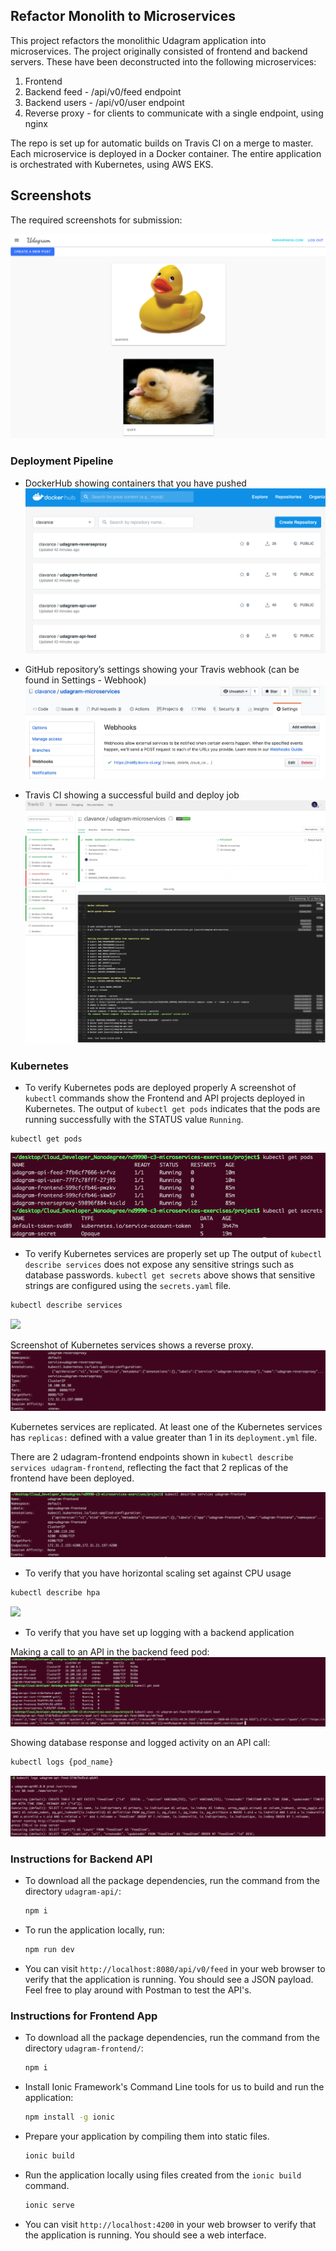 ## Refactor Monolith to Microservices

This project refactors the monolithic Udagram application into microservices. The project originally consisted of frontend and backend servers. These have been deconstructed into the following microservices:

1. Frontend
2. Backend feed - /api/v0/feed endpoint
3. Backend users - /api/v0/user endpoint
4. Reverse proxy - for clients to communicate with a single endpoint, using nginx

The repo is set up for automatic builds on Travis CI on a merge to master. Each microservice is deployed in a Docker container. The entire application is orchestrated with Kubernetes, using AWS EKS.

## Screenshots

The required screenshots for submission:

![](https://raw.githubusercontent.com/clavance/udagram-microservices/master/screenshots/udagram%20app.png)

### Deployment Pipeline
* DockerHub showing containers that you have pushed
![](https://github.com/clavance/udagram-microservices/blob/master/screenshots/dockerhub%20repo.png)

* GitHub repository’s settings showing your Travis webhook (can be found in Settings - Webhook)
![](https://raw.githubusercontent.com/clavance/udagram-microservices/master/screenshots/travisCI%20webhook.png)

* Travis CI showing a successful build and deploy job
![](https://raw.githubusercontent.com/clavance/udagram-microservices/master/screenshots/travisCI%20build.png)

### Kubernetes
* To verify Kubernetes pods are deployed properly
A screenshot of `kubectl` commands show the Frontend and API projects deployed in Kubernetes.
The output of `kubectl get pods` indicates that the pods are running successfully with the STATUS value `Running`.

```bash
kubectl get pods
```
![](https://raw.githubusercontent.com/clavance/udagram-microservices/master/screenshots/kubectl%20get%20pods%20(and%20kubectl%20get%20secrets).png)

* To verify Kubernetes services are properly set up
The output of `kubectl describe services` does not expose any sensitive strings such as database passwords.
`kubectl get secrets` above shows that sensitive strings are configured using the `secrets.yaml` file.

```bash
kubectl describe services
```
![](https://raw.githubusercontent.com/clavance/udagram-microservices/blob/master/screenshots/kubectl%20describe%20services.png)

Screenshot of Kubernetes services shows a reverse proxy.
![](https://raw.githubusercontent.com/clavance/udagram-microservices/master/screenshots/kubectl%20describe%20services%20(shows%20reverseproxy).png)

Kubernetes services are replicated. At least one of the Kubernetes services has `replicas:` defined with a value greater than 1 in its `deployment.yml` file.

There are 2 udagram-frontend endpoints shown in `kubectl describe services udagram-frontend`, reflecting the fact that 2 replicas of the frontend have been deployed.

![](https://github.com/clavance/udagram-microservices/blob/master/screenshots/kubectl%20describe%20services%20(shows%202%20frontend%20replicas:endpoints).png)


* To verify that you have horizontal scaling set against CPU usage
```bash
kubectl describe hpa
```
![](https://raw.githubusercontent.com/clavance/udagram-microservices/blob/master/screenshots/kubectl%20get%20hpa.png)

* To verify that you have set up logging with a backend application

Making a call to an API in the backend feed pod:
![](https://raw.githubusercontent.com/clavance/udagram-microservices/master/screenshots/kubectl%20exec%20-it%20API%20call%20in%20backend%20pod.png)

Showing database response and logged activity on an API call:
```bash
kubectl logs {pod_name}
```
![](https://raw.githubusercontent.com/clavance/udagram-microservices/master/screenshots/kubectl%20logs%20shows%20logged%20activity%20on%20API%20call.png)



### Instructions for Backend API
* To download all the package dependencies, run the command from the directory `udagram-api/`:
    ```bash
    npm i
    ```
* To run the application locally, run:
    ```bash
    npm run dev
    ```
* You can visit `http://localhost:8080/api/v0/feed` in your web browser to verify that the application is running. You should see a JSON payload. Feel free to play around with Postman to test the API's.

### Instructions for Frontend App
* To download all the package dependencies, run the command from the directory `udagram-frontend/`:
    ```bash
    npm i
    ```
* Install Ionic Framework's Command Line tools for us to build and run the application:
    ```bash
    npm install -g ionic
    ```
* Prepare your application by compiling them into static files.
    ```bash
    ionic build
    ```
* Run the application locally using files created from the `ionic build` command.
    ```bash
    ionic serve
    ```
* You can visit `http://localhost:4200` in your web browser to verify that the application is running. You should see a web interface.
